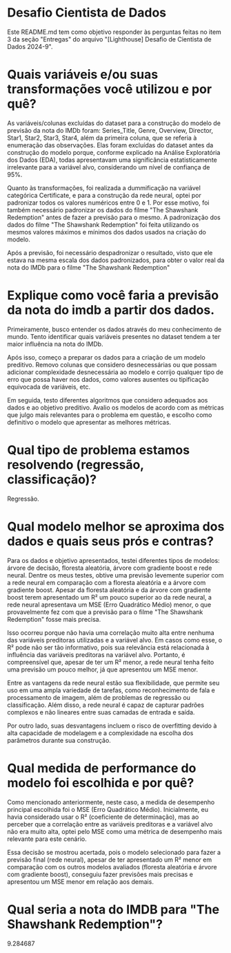 # Desafio Cientista de Dados
Este README.md tem como objetivo responder às perguntas feitas no item 3 da seção "Entregas" do arquivo "[Lighthouse] Desafio de Cientista de Dados 2024-9".

# Quais variáveis e/ou suas transformações você utilizou e por quê? 
As variáveis/colunas excluídas do dataset para a construção do modelo de previsão da nota do IMDb foram: Series_Title, Genre, Overview, Director, Star1, Star2, Star3, Star4, além da primeira coluna, que se referia à enumeração das observações. Elas foram excluídas do dataset antes da construção do modelo porque, conforme explicado na Análise Exploratória dos Dados (EDA), todas apresentavam uma significância estatisticamente irrelevante para a variável alvo, considerando um nível de confiança de 95%.

Quanto às transformações, foi realizada a dummificação na variável categórica Certificate, e para a construção da rede neural, optei por padronizar todos os valores numéricos entre 0 e 1. Por esse motivo, foi também necessário padronizar os dados do filme "The Shawshank Redemption" antes de fazer a previsão para o mesmo. A padronização dos dados do filme "The Shawshank Redemption" foi feita utilizando os mesmos valores máximos e mínimos dos dados usados na criação do modelo.

Após a previsão, foi necessário despadronizar o resultado, visto que ele estava na mesma escala dos dados padronizados, para obter o valor real da nota do IMDb para o filme "The Shawshank Redemption"

# Explique como você faria a previsão da nota do imdb a partir dos dados.
Primeiramente, busco entender os dados através do meu conhecimento de mundo. Tento identificar quais variáveis presentes no dataset tendem a ter maior influência na nota do IMDb.

Após isso, começo a preparar os dados para a criação de um modelo preditivo. Removo colunas que considero desnecessárias ou que possam adicionar complexidade desnecessária ao modelo e corrijo qualquer tipo de erro que possa haver nos dados, como valores ausentes ou tipificação equivocada de variáveis, etc.

Em seguida, testo diferentes algoritmos que considero adequados aos dados e ao objetivo preditivo. Avalio os modelos de acordo com as métricas que julgo mais relevantes para o problema em questão, e escolho como definitivo o modelo que apresentar as melhores métricas.

# Qual tipo de problema estamos resolvendo (regressão, classificação)?
Regressão.

# Qual modelo melhor se aproxima dos dados e quais seus prós e contras? 
Para os dados e objetivo apresentados, testei diferentes tipos de modelos: árvore de decisão, floresta aleatória, árvore com gradiente boost e rede neural. Dentre os meus testes, obtive uma previsão levemente superior com a rede neural em comparação com a floresta aleatória e a árvore com gradiente boost. Apesar da floresta aleatória e da árvore com gradiente boost terem apresentado um R² um pouco superior ao da rede neural, a rede neural apresentava um MSE (Erro Quadrático Médio) menor, o que provavelmente fez com que a previsão para o filme "The Shawshank Redemption" fosse mais precisa.

Isso ocorreu porque não havia uma correlação muito alta entre nenhuma das variáveis preditoras utilizadas e a variável alvo. Em casos como esse, o R² pode não ser tão informativo, pois sua relevância está relacionada à influência das variáveis preditoras na variável alvo. Portanto, é compreensível que, apesar de ter um R² menor, a rede neural tenha feito uma previsão um pouco melhor, já que apresentou um MSE menor.

Entre as vantagens da rede neural estão sua flexibilidade, que permite seu uso em uma ampla variedade de tarefas, como reconhecimento de fala e processamento de imagem, além de problemas de regressão ou classificação. Além disso, a rede neural é capaz de capturar padrões complexos e não lineares entre suas camadas de entrada e saída.

Por outro lado, suas desvantagens incluem o risco de overfitting devido à alta capacidade de modelagem e a complexidade na escolha dos parâmetros durante sua construção.

# Qual medida de performance do modelo foi escolhida e por quê?
Como mencionado anteriormente, neste caso, a medida de desempenho principal escolhida foi o MSE (Erro Quadrático Médio). Inicialmente, eu havia considerado usar o R² (coeficiente de determinação), mas ao perceber que a correlação entre as variáveis preditoras e a variável alvo não era muito alta, optei pelo MSE como uma métrica de desempenho mais relevante para este cenário.

Essa decisão se mostrou acertada, pois o modelo selecionado para fazer a previsão final (rede neural), apesar de ter apresentado um R² menor em comparação com os outros modelos avaliados (floresta aleatória e árvore com gradiente boost), conseguiu fazer previsões mais precisas e apresentou um MSE menor em relação aos demais.

# Qual seria a nota do IMDB para "The Shawshank Redemption"?
9.284687
